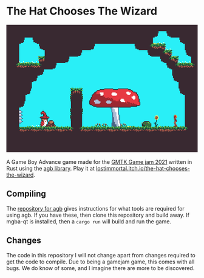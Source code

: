 # The Hat Chooses The Wizard

[![the hat chooses the wizard screenshot](screenshot.png)](https://lostimmortal.itch.io/the-hat-chooses-the-wizard)

A Game Boy Advance game made for the [GMTK Game jam 2021](https://itch.io/jam/gmtk-2021) written in Rust using the [agb library](https://github.com/corwinkuiper/agb).
Play it at [lostimmortal.itch.io/the-hat-chooses-the-wizard](https://lostimmortal.itch.io/the-hat-chooses-the-wizard).


## Compiling

The [repository for agb](https://github.com/corwinkuiper/agb) gives instructions for what tools are required for using agb.
If you have these, then clone this repository and build away.
If mgba-qt is installed, then a `cargo run` will build and run the game.

## Changes

The code in this repository I will not change apart from changes required to get the code to compile.
Due to being a gamejam game, this comes with all bugs.
We do know of some, and I imagine there are more to be discovered.

